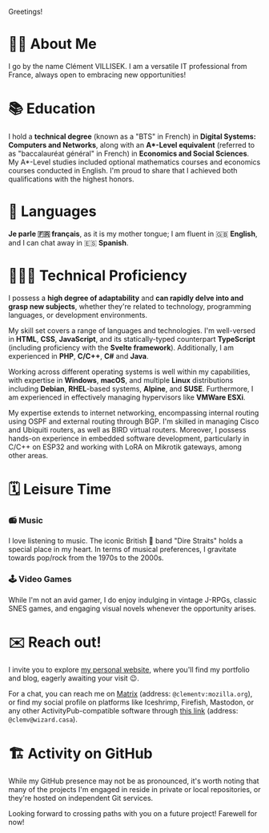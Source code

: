 Greetings! 

# 👨‍💻 About Me

I go by the name Clément VILLISEK. I am a versatile IT professional from France, always open to embracing new opportunities!

# 📚 Education

I hold a **technical degree** (known as a "BTS" in French) in **Digital Systems: Computers and Networks**, along with an **A\*-Level equivalent** (referred to as "baccalauréat général" in French) in **Economics and Social Sciences**. My A\*-Level studies included optional mathematics courses and economics courses conducted in English. I'm proud to share that I achieved both qualifications with the highest honors.

# 💬 Languages

**Je parle 🇫🇷 français**, as it is my mother tongue; I am fluent in 🇬🇧 **English**, and I can chat away in 🇪🇸 **Spanish**.

# 👨🏻‍💻 Technical Proficiency

I possess a **high degree of adaptability** and **can rapidly delve into and grasp new subjects**, whether they're related to technology, programming languages, or development environments.

My skill set covers a range of languages and technologies. I'm well-versed in **HTML**, **CSS**, **JavaScript**, and its statically-typed counterpart **TypeScript** (including proficiency with the **Svelte framework**). Additionally, I am experienced in **PHP**, **C/C++**, **C#** and **Java**.

Working across different operating systems is well within my capabilities, with expertise in **Windows**, **macOS**, and multiple **Linux** distributions including **Debian**, **RHEL**-based systems, **Alpine**, and **SUSE**. Furthermore, I am experienced in effectively managing hypervisors like **VMWare ESXi**.

My expertise extends to internet networking, encompassing internal routing using OSPF and external routing through BGP. I'm skilled in managing Cisco and Ubiquiti routers, as well as BIRD virtual routers. Moreover, I possess hands-on experience in embedded software development, particularly in C/C++ on ESP32 and working with LoRA on Mikrotik gateways, among other areas.

# 🗓️ Leisure Time
###  📻 Music

I love listening to music. The iconic British 🎸 band "Dire Straits" holds a special place in my heart. In terms of musical preferences, I gravitate towards pop/rock from the 1970s to the 2000s.

### 🕹️ Video Games

While I'm not an avid gamer, I do enjoy indulging in vintage J-RPGs, classic SNES games, and engaging visual novels whenever the opportunity arises.

# ✉️ Reach out!

I invite you to explore [my personal website](https://www.cv.codes/), where you'll find my portfolio and blog, eagerly awaiting your visit 😉.

For a chat, you can reach me on [Matrix](https://matrix.to/#/@clementv:mozilla.org) (address: `@clementv:mozilla.org`), or find my social profile on platforms like Iceshrimp, Firefish, Mastodon, or any other ActivityPub-compatible software through [this link](https://wizard.casa/@clemv) (address: `@clemv@wizard.casa`).

# 🏗️ Activity on GitHub

While my GitHub presence may not be as pronounced, it's worth noting that many of the projects I'm engaged in reside in private or local repositories, or they're hosted on independent Git services.

Looking forward to crossing paths with you on a future project!
Farewell for now!
